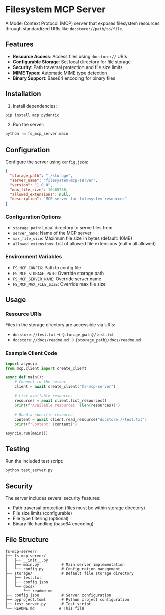 # Filesystem MCP Server

A Model Context Protocol (MCP) server that exposes filesystem resources through standardized URIs like `docstore://path/to/file`.

## Features

- **Resource Access**: Access files using `docstore://` URIs
- **Configurable Storage**: Set local directory for file storage
- **Security**: Path traversal protection and file size limits
- **MIME Types**: Automatic MIME type detection
- **Binary Support**: Base64 encoding for binary files

## Installation

1. Install dependencies:
```bash
pip install mcp pydantic
```

2. Run the server:
```bash
python -m fs_mcp_server.main
```

## Configuration

Configure the server using `config.json`:

```json
{
  "storage_path": "./storage",
  "server_name": "filesystem-mcp-server",
  "version": "1.0.0",
  "max_file_size": 10485760,
  "allowed_extensions": null,
  "description": "MCP server for filesystem resources"
}
```

### Configuration Options

- `storage_path`: Local directory to serve files from
- `server_name`: Name of the MCP server
- `max_file_size`: Maximum file size in bytes (default: 10MB)
- `allowed_extensions`: List of allowed file extensions (null = all allowed)

### Environment Variables

- `FS_MCP_CONFIG`: Path to config file
- `FS_MCP_STORAGE_PATH`: Override storage path
- `FS_MCP_SERVER_NAME`: Override server name
- `FS_MCP_MAX_FILE_SIZE`: Override max file size

## Usage

### Resource URIs

Files in the storage directory are accessible via URIs:

- `docstore://test.txt` → `{storage_path}/test.txt`
- `docstore://docs/readme.md` → `{storage_path}/docs/readme.md`

### Example Client Code

```python
import asyncio
from mcp.client import create_client

async def main():
    # Connect to the server
    client = await create_client("fs-mcp-server")
    
    # List available resources
    resources = await client.list_resources()
    print(f"Available resources: {len(resources)}")
    
    # Read a specific resource
    content = await client.read_resource("docstore://test.txt")
    print(f"Content: {content}")

asyncio.run(main())
```

## Testing

Run the included test script:

```bash
python test_server.py
```

## Security

The server includes several security features:

- Path traversal protection (files must be within storage directory)
- File size limits (configurable)
- File type filtering (optional)
- Binary file handling (base64 encoding)

## File Structure

```
fs-mcp-server/
├── fs_mcp_server/
│   ├── __init__.py
│   ├── main.py          # Main server implementation
│   └── config.py        # Configuration management
├── storage/             # Default file storage directory
│   ├── test.txt
│   ├── config.json
│   └── docs/
│       └── readme.md
├── config.json          # Server configuration
├── pyproject.toml       # Python project configuration
├── test_server.py       # Test script
└── README.md           # This file
```
